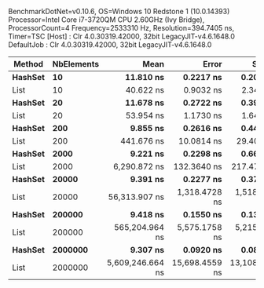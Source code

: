 
BenchmarkDotNet=v0.10.6, OS=Windows 10 Redstone 1 (10.0.14393)
Processor=Intel Core i7-3720QM CPU 2.60GHz (Ivy Bridge), ProcessorCount=4
Frequency=2533310 Hz, Resolution=394.7405 ns, Timer=TSC
  [Host]     : Clr 4.0.30319.42000, 32bit LegacyJIT-v4.6.1648.0
  DefaultJob : Clr 4.0.30319.42000, 32bit LegacyJIT-v4.6.1648.0


  Method | NbElements |             Mean |          Error |         StdDev |           Median |              Min |              Max |
-------- |----------- |-----------------:|---------------:|---------------:|-----------------:|-----------------:|-----------------:|
 **HashSet** |         **10** |        **11.810 ns** |      **0.2217 ns** |      **0.2074 ns** |        **11.814 ns** |        **11.516 ns** |        **12.188 ns** |
    List |         10 |        40.622 ns |      0.9032 ns |      2.3476 ns |        39.793 ns |        37.165 ns |        47.615 ns |
 **HashSet** |         **20** |        **11.678 ns** |      **0.2722 ns** |      **0.3904 ns** |        **11.698 ns** |        **11.169 ns** |        **12.591 ns** |
    List |         20 |        53.954 ns |      1.1730 ns |      1.6444 ns |        53.436 ns |        52.160 ns |        58.437 ns |
 **HashSet** |        **200** |         **9.855 ns** |      **0.2616 ns** |      **0.4443 ns** |         **9.701 ns** |         **9.328 ns** |        **11.358 ns** |
    List |        200 |       441.676 ns |     10.0814 ns |     29.4078 ns |       435.349 ns |       396.681 ns |       529.257 ns |
 **HashSet** |       **2000** |         **9.221 ns** |      **0.2298 ns** |      **0.6629 ns** |         **9.114 ns** |         **8.070 ns** |        **11.026 ns** |
    List |       2000 |     6,290.872 ns |    132.3640 ns |    217.4779 ns |     6,279.978 ns |     5,979.520 ns |     6,817.807 ns |
 **HashSet** |      **20000** |         **9.391 ns** |      **0.2277 ns** |      **0.3741 ns** |         **9.250 ns** |         **9.032 ns** |        **10.455 ns** |
    List |      20000 |    56,313.907 ns |  1,318.4728 ns |  1,518.3551 ns |    55,481.217 ns |    55,270.476 ns |    60,761.570 ns |
 **HashSet** |     **200000** |         **9.418 ns** |      **0.1550 ns** |      **0.1374 ns** |         **9.459 ns** |         **9.227 ns** |         **9.670 ns** |
    List |     200000 |   565,204.964 ns |  5,575.1758 ns |  5,215.0224 ns |   567,062.429 ns |   556,983.055 ns |   572,542.922 ns |
 **HashSet** |    **2000000** |         **9.307 ns** |      **0.0920 ns** |      **0.0861 ns** |         **9.271 ns** |         **9.227 ns** |         **9.493 ns** |
    List |    2000000 | 5,609,246.664 ns | 15,698.4559 ns | 13,108.9204 ns | 5,610,151.436 ns | 5,588,190.913 ns | 5,635,846.574 ns |
